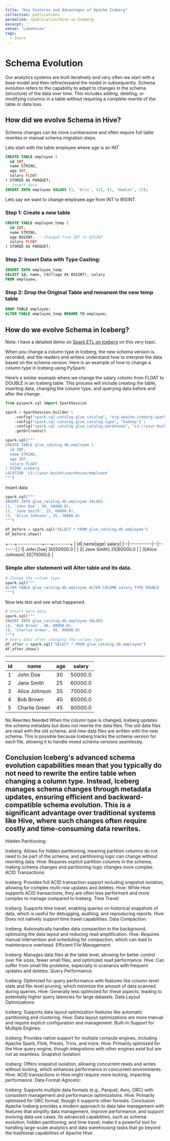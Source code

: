```yaml
---
title: "Key Features and Advantages of Apache Iceberg"
collection: publications
permalink: /publication/Hive-vs-Iceberg
excerpt: ''
venue: 'Lakehouse'
tags:
  - Store
---
```


# Schema Evolution
Our analytics systems are built iteratively and very often we start with a base model and then refine/expand the model in subsequently. Schema evolution refers to the capability to adapt to changes in the schema (structure) of the data over time. This includes adding, deleting, or modifying columns in a table without requiring a complete rewrite of the table or data loss.

## How did we evolve Schema in Hive?
Schema changes can be more cumbersome and often require full table rewrites or manual schema migration steps.

Lets start with the table employee where age is an INT

```sql
CREATE TABLE employee (
  id INT,
  name STRING,
  age INT,
  salary FLOAT
) STORED AS PARQUET;
-- Insert data
INSERT INTO employee VALUES (1, 'Kris', 42), (2, 'Hamlet', 25);
```

Lets say we want to change employee age from INT to BIGINT.
### Step 1: Create a new table
```sql
CREATE TABLE employee_temp (
  id INT,
  name STRING,
  age BIGINT, -- Changed from INT to BIGINT
  salary FLOAT
) STORED AS PARQUET;
```

### Step 2: Insert Data with Type Casting:
```sql
INSERT INTO employee_temp
SELECT id, name, CAST(age AS BIGINT), salary
FROM employee;
```
### Step 2:  Drop the Original Table and remanem the new temp table
```sql
DROP TABLE employee;
ALTER TABLE employee_temp RENAME TO employee;
```

## How do we evolve Schema in Iceberg?
Note: I have a detailed demo on [Spark ETL on Iceberg](https://nuneskris.github.io/teaching/LakeHouse-Play-Table-Iceberg-ETL) on this very topic.

When you change a column type in Iceberg, the new schema version is recorded, and the readers and writers understand how to interpret the data based on the schema version. Here is an example of how to change a column type in Iceberg using PySpark:

Here’s a similar example where we change the salary column from FLOAT to DOUBLE in an Iceberg table. This process will include creating the table, inserting data, changing the column type, and querying data before and after the change.

```python
from pyspark.sql import SparkSession

spark = SparkSession.builder \
    .config("spark.sql.catalog.glue_catalog", "org.apache.iceberg.spark.SparkCatalog") \
    .config("spark.sql.catalog.glue_catalog.type", "hadoop") \
    .config("spark.sql.catalog.glue_catalog.warehouse", "s3://your-bucket/warehouse") \
    .getOrCreate()

spark.sql("""
CREATE TABLE glue_catalog.db.employee (
  id INT,
  name STRING,
  age INT,
  salary FLOAT
) USING iceberg
LOCATION 's3://your-bucket/warehouse/employee'
""")
```
Insert data
```python
spark.sql("""
INSERT INTO glue_catalog.db.employee VALUES
(1, 'John Doe', 30, 50000.0),
(2, 'Jane Smith', 25, 60000.0),
(3, 'Alice Johnson', 35, 70000.0)
""")

df_before = spark.sql("SELECT * FROM glue_catalog.db.employee")
df_before.show()
```
+---+------------+---+--------+
| id|        name|age|  salary|
|--|-----------|--|-------|
|  1|    John Doe| 30|50000.0 |
|  2|  Jane Smith| 25|60000.0 |
|  3|Alice Johnson| 35|70000.0 |


### Simple alter statement will Alter table and its data. 
```python
# Change the column type
spark.sql("""
ALTER TABLE glue_catalog.db.employee ALTER COLUMN salary TYPE DOUBLE
""")
```
Now lets test and see what happened.
```python
# Insert more data
spark.sql("""
INSERT INTO glue_catalog.db.employee VALUES
(4, 'Bob Brown', 40, 80000.0),
(5, 'Charlie Green', 45, 90000.0)
""")
# Query data after changing the column type
df_after = spark.sql("SELECT * FROM glue_catalog.db.employee")
df_after.show()
```
---------------------------------
| id|         name|age|  salary|
|---|------------|--|------|
|  1|   John Doe  | 30|50000.0 |
|  2| Jane Smith  | 25|60000.0 |
|  3|Alice Johnson| 35|70000.0 |
|  4|  Bob Brown  | 40|80000.0 |
|  5|Charlie Green| 45|90000.0 |





No Rewrites Needed
When the column type is changed, Iceberg updates the schema metadata but does not rewrite the data files. The old data files are read with the old schema, and new data files are written with the new schema. This is possible because Iceberg tracks the schema version for each file, allowing it to handle mixed schema versions seamlessly.

Conclusion
Iceberg's advanced schema evolution capabilities mean that you typically do not need to rewrite the entire table when changing a column type. Instead, Iceberg manages schema changes through metadata updates, ensuring efficient and backward-compatible schema evolution. This is a significant advantage over traditional systems like Hive, where such changes often require costly and time-consuming data rewrites.
----------

Hidden Partitioning:

Iceberg: Allows for hidden partitioning, meaning partition columns do not need to be part of the schema, and partitioning logic can change without rewriting data.
Hive: Requires explicit partition columns in the schema, making schema changes and partitioning logic changes more complex.
ACID Transactions:

Iceberg: Provides full ACID transaction support including snapshot isolation, allowing for complex multi-row updates and deletes.
Hive: While Hive supports ACID transactions, they are often less performant and more complex to manage compared to Iceberg.
Time Travel:

Iceberg: Supports time travel, enabling queries on historical snapshots of data, which is useful for debugging, auditing, and reproducing reports.
Hive: Does not natively support time travel capabilities.
Data Compaction:

Iceberg: Automatically handles data compaction in the background, optimizing the data layout and reducing read amplification.
Hive: Requires manual intervention and scheduling for compaction, which can lead to maintenance overhead.
Efficient File Management:

Iceberg: Manages data files at the table level, allowing for better control over file sizes, fewer small files, and optimized read performance.
Hive: Can suffer from small file problems, especially in scenarios with frequent updates and deletes.
Query Performance:

Iceberg: Optimized for query performance with features like column-level stats and file-level pruning, which minimize the amount of data scanned during queries.
Hive: Generally less optimized for these aspects, leading to potentially higher query latencies for large datasets.
Data Layout Optimizations:

Iceberg: Supports data layout optimization features like automatic partitioning and clustering.
Hive: Data layout optimizations are more manual and require explicit configuration and management.
Built-in Support for Multiple Engines:

Iceberg: Provides native support for multiple compute engines, including Apache Spark, Flink, Presto, Trino, and more.
Hive: Primarily optimized for the Hive query engine, though integrations with other engines exist but are not as seamless.
Snapshot Isolation:

Iceberg: Offers snapshot isolation, allowing concurrent reads and writes without locking, which enhances performance in concurrent environments.
Hive: ACID transactions in Hive might require more locking, impacting performance.
Data Format Agnostic:

Iceberg: Supports multiple data formats (e.g., Parquet, Avro, ORC) with consistent management and performance optimizations.
Hive: Primarily optimized for ORC format, though it supports other formats.
Conclusion
Apache Iceberg provides a modern approach to data lake management with features that simplify data management, improve performance, and support evolving data use cases. Its advanced capabilities, such as schema evolution, hidden partitioning, and time travel, make it a powerful tool for handling large-scale analytics and data warehousing tasks that go beyond the traditional capabilities of Apache Hive.
